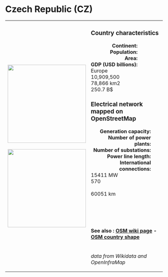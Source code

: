 # Czech Republic (CZ)

<table width="90%">
<tr>
<td>
<img src="http://commons.wikimedia.org/wiki/Special:FilePath/Flag%20of%20the%20Czech%20Republic.svg" width="250">
<br><br>
<img src="http://commons.wikimedia.org/wiki/Special:FilePath/EU-Czech%20Republic.svg" width="250"></td>
<td>
<h3>Country characteristics</h3>
<div style="display: inline-block;text-align:right;margin-right:30px;font-weight: bold;">
Continent:<br>Population:<br>Area:<br>GDP (USD billions):
</div>
<div style="display: inline-block;">
Europe<br>10,909,500<br>78,866 km2<br>250.7 B$
</div>
<h3>Electrical network mapped on OpenStreetMap</h3>
<div style="display: inline-block;text-align:right;margin-right:30px;font-weight: bold;">Generation capacity:<br>
Number of power plants:<br>
Number of substations:<br>
Power line length:<br>
International connections:<br>
</div>
<div style="display: inline-block;">15411 MW<br>
570<br>
<br>
60051 km<br>
<br>
</div>

<br><br><h4>See also :
<a href="https://wiki.openstreetmap.org/wiki/Power_networks/Czech Republic" target="_blank">OSM wiki page</a> -
<a href="https://openstreetmap.org/relation/51684" target="_blank">OSM country shape</a>
</h4>

<br><i>data from Wikidata and OpenInfraMap</i>
</td>
</tr>
</table>




